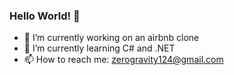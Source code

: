 ### Hello World! 👋

- 🔭 I’m currently working on an airbnb clone
- 🌱 I’m currently learning C# and .NET
- 📫 How to reach me: zerogravity124@gmail.com

